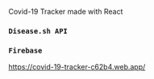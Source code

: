 Covid-19 Tracker made with React
### `Disease.sh API`
### `Firebase`
https://covid-19-tracker-c62b4.web.app/
